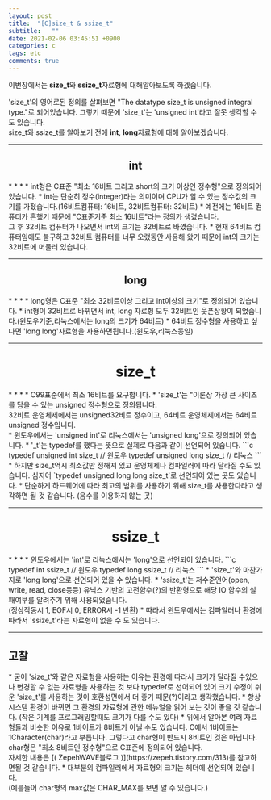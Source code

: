 ```yaml
---
layout: post
title:  "[C]size_t & ssize_t"
subtitle:   ""
date: 2021-02-06 03:45:51 +0900
categories: c
tags: etc
comments: true
---
```


이번장에서는 **size_t**와 **ssize_t**자료형에 대해알아보도록 하겠습니다. <br />

 'size_t'의 영어로된 정의를 살펴보면 "The datatype size_t is unsigned integral type."로 되어있습니다. 그렇기 때문에 'size_t'는 'unsigned int'라고 잘못 생각할 수도 있습니다. <br /> size_t와 ssize_t를 알아보기 전에 **int**, **long**자료형에 대해 알아보겠습니다.

* * *
<h2 align="center">int</h2>
* * *
* int형은 C표준 "최소 16비트 그리고 short의 크기 이상인 정수형"으로 정의되어 있습니다.
* int는 단순히 정수(integer)라는 의미이며 CPU가 알 수 있는 정수값의 크기를 가졌습니다.(16비트컴퓨터: 16비트, 32비트컴퓨터: 32비트)
* 예전에는 16비트 컴퓨터가 흔했기 때문에 "C표준기준 최소 16비트"라는 정의가 생겼습니다. <br />그 후 32비트 컴퓨터가 나오면서 int의 크기는 32비트로 바꼈습니다.
* 현재 64비트 컴퓨터임에도 불구하고 32비트 컴퓨터를 너무 오랬동안 사용해 왔기 때문에 int의 크기는 32비트에 머물러 있습니다.

* * *
<h2 align="center">long</h2>
* * *
* long형은 C표준 "최소 32비트이상 그리고 int이상의 크기"로 정의되어 있습니다.
* int형이 32비트로 바뀌면서 int, long 자료형 모두 32비트인 웃픈상황이 되었습니다.(윈도우기준,리눅스에서는 long의 크기가 64비트)
* 64비트 정수형을 사용하고 싶다면 'long long'자료형을 사용하면됩니다.(윈도우,리눅스동일)

* * *
<h1 align="center">size_t</h1>
* * *
* C99표준에서 최소 16비트를 요구합니다.
* 'size_t'는 "이론상 가장 큰 사이즈를 담을 수 있는 unsigned 정수형으로 정의됩니다.<br />32비트 운영체제에서는 unsigned32비트 정수이고, 64비트 운영체제에서는 64비트 unsigned 정수입니다.<br />
* 윈도우에서는 'unsigned int'로 리눅스에서는 'unsigned long'으로 정의되어 있습니다.
* '_t'는 typedef를 했다는 뜻으로 실제로 다음과 같이 선언되어 있습니다.
```c
typedef unsigned int size_t     // 윈도우
typedef unsigned long size_t    // 리눅스
```
* 하지만 size_t역시 최소값만 정해져 있고 운영체제나 컴파일러에 따라 달라질 수도 있습니다. 심지어 `typedef unsigned long long size_t`로 선언되어 있는 곳도 있습니다.
* 단순하게 하드웨어에 따라 최고의 범위를 사용하기 위해 size_t를 사용한다라고 생각하면 될 것 같습니다. (음수를 이용하지 않는 곳)

* * *
<h1 align="center">ssize_t</h1>
* * *
* 윈도우에서는 'int'로 리눅스에서는 'long'으로 선언되어 있습니다.
```c
typedef int ssize_t     // 윈도우
typedef long ssize_t    // 리눅스
```
* 'size_t'와 마찬가지로 'long long'으로 선언되어 있을 수 있습니다.
* 'ssize_t'는 저수준언어(open, write, read, close등등) 유닉스 기반의 고전함수(?)의 반환형으로 해당 IO 함수의 실패여부를 알려주기 위해 사용되었습니다.<br />(정상작동시 1, EOF시 0, ERROR시 -1 반환)
* 따라서 윈도우에서는 컴파일러나 환경에 따라서 'ssize_t'라는 자료형이 없을 수 도 있습니다.

* * *
<h2>고찰</h2>
* 굳이 'size_t'와 같은 자료형을 사용하는 이유는 환경에 따라서 크기가 달라질 수있으나 변경할 수 없는 자료형을 사용하는 것 보다 typedef로 선어되어 있어 크기 수정이 쉬운 'size_t'를 사용하는 것이 호환성면에서 더 좋기 때문(?)이라고 생각했습니다.
* 항상 시스템 환경이 바뀌면 그 환경의 자료형에 관한 메뉴얼을 읽어 보는 것이 좋을 것 같습니다. (작은 기계를 프로그래밍할때도 크기가 다를 수도 있다)
* 위에서 알아본 여러 자료형들과 비슷한 이유로 1바이트가 8비트가 아닐 수도 있습니다. C에서 1바이트는 1Character(char)라고 부릅니다. 그렇다고 char형이 반드시 8비트인 것은 아닙니다. char형은 "최소 8비트인 정수형"으로 C표준에 정의되어 있습니다. <br />자세한 내용은 [( ZepehWAVE블로그 )](https://zepeh.tistory.com/313)를 참고하면될 것 같습니다.
* 대부분의 컴파일러에서 자료형의 크기는 <limit.h>헤더에 선언되어 있습니다. <br />(예를들어 char형의 max값은 CHAR_MAX를 보면 알 수 있습니다.)
